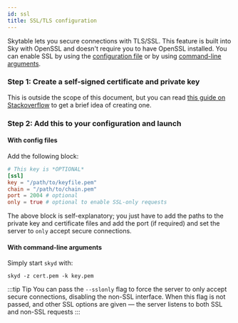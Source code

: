 ```yaml
---
id: ssl
title: SSL/TLS configuration
---
```

Skytable lets you secure connections with TLS/SSL. This feature is built into Sky with OpenSSL and doesn't require you to have OpenSSL installed. You can enable SSL by using the [configuration file](#with-config-files) or by using [command-line arguments](#with-command-line-arguments).

### Step 1: Create a self-signed certificate and private key

This is outside the scope of this document, but you can read [this guide on Stackoverflow](https://stackoverflow.com/a/10176685) to get a brief idea of creating one.

### Step 2: Add this to your configuration and launch

#### With config files
Add the following block:
```toml
# This key is *OPTIONAL*
[ssl]
key = "/path/to/keyfile.pem"
chain = "/path/to/chain.pem"
port = 2004 # optional
only = true # optional to enable SSL-only requests
```
The above block is self-explanatory; you just have to add the paths to the private key and certificate files and add the port (if required) and set the server to `only` accept secure connections.

#### With command-line arguments

Simply start `skyd` with:
```shell
skyd -z cert.pem -k key.pem
```
:::tip Tip
You can pass the `--sslonly` flag to force the server to only accept secure connections, disabling the non-SSL interface. When this flag is not passed, and other SSL options are given &mdash; the server listens to both SSL and non-SSL requests
:::